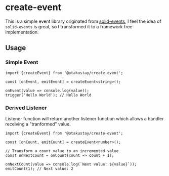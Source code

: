 # create-event

This is a simple event library originated from [solid-events](https://github.com/devagrawal09/solid-events), I feel the idea of `solid-events` is great, so I transformed it to a framework free implementation.

## Usage

### Simple Event

```tsx
import {createEvent} from '@otakustay/create-event';

const [onEvent, emitEvent] = createEvent<string>();

onEvent(value => console.log(value));
trigger('Hello World'); // Hello World
```

### Derived Listener

Listener function will return another listener function which allows a handler receiving a "tranformed" value.

```tsx
import {createEvent} from '@otakustay/create-event';

const [onCount, emitCount] = createEvent<number>();

// Transform a count value to an incremented value
const onNextCount = onCount(count => count + 1);

onNextCount(value => console.log(`Next value: ${value}`));
emitCount(1); // Next value: 2
```
